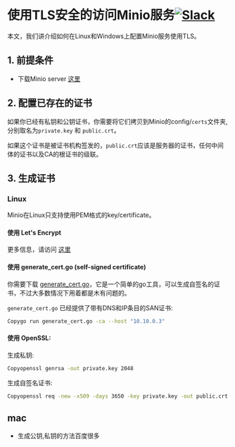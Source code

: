 # 使用TLS安全的访问Minio服务[![Slack](https://slack.min.io/slack?type=svg)](http://slack.minio.org.cn/questions)

本文，我们讲介绍如何在Linux和Windows上配置Minio服务使用TLS。

## 1. 前提条件

- 下载Minio server [这里](http://docs.minio.org.cn/docs/master/minio-quickstart-guide)

## 2. 配置已存在的证书

如果你已经有私钥和公钥证书，你需要将它们拷贝到Minio的config/`certs`文件夹,分别取名为`private.key` 和 `public.crt`。

如果这个证书是被证书机构签发的，`public.crt`应该是服务器的证书，任何中间体的证书以及CA的根证书的级联。

## 3. 生成证书

### Linux

Minio在Linux只支持使用PEM格式的key/certificate。

#### 使用 Let's Encrypt

更多信息，请访问 [这里](http://docs.minio.org.cn/docs/master/generate-let-s-encypt-certificate-using-concert-for-minio)

#### 使用 generate_cert.go (self-signed certificate)

你需要下载 [generate_cert.go](https://golang.org/src/crypto/tls/generate_cert.go?m=text)，它是一个简单的go工具，可以生成自签名的证书，不过大多数情况下用着都是木有问题的。

`generate_cert.go` 已经提供了带有DNS和IP条目的SAN证书:

```sh
Copygo run generate_cert.go -ca --host "10.10.0.3"
```

#### 使用 OpenSSL:

生成私钥:

```sh
Copyopenssl genrsa -out private.key 2048
```

生成自签名证书:

```sh
Copyopenssl req -new -x509 -days 3650 -key private.key -out public.crt -subj "/C=US/ST=state/L=location/O=organization/CN=domain"
```



## mac 

- 生成公钥,私钥的方法百度很多